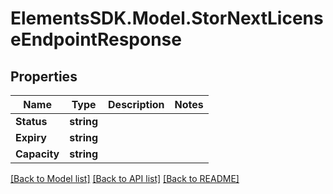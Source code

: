 # ElementsSDK.Model.StorNextLicenseEndpointResponse

## Properties

Name | Type | Description | Notes
------------ | ------------- | ------------- | -------------
**Status** | **string** |  | 
**Expiry** | **string** |  | 
**Capacity** | **string** |  | 

[[Back to Model list]](../README.md#documentation-for-models) [[Back to API list]](../README.md#documentation-for-api-endpoints) [[Back to README]](../README.md)

